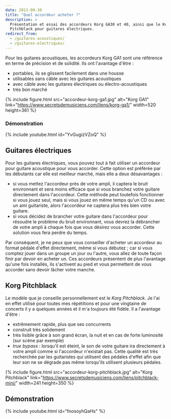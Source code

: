 ```yaml
---
date: 2011-09-30
title: "Quel accordeur acheter ?"
description: >
  Présentation et essai des accordeurs Korg GA30 et 40, ainsi que le Korg
  Pitchblack pour guitares électriques.
redirect_from:
  - /guitares-acoustiques/
  - /guitares-electriques/
---
```


Pour les guitares acoustiques, les accordeurs Korg GA1 sont une référence en 
terme de précision et de solidité. Ils ont l'avantage d'être :

- portables, ils se glissent facilement dans une housse
- utilisables sans câble avec les guitares acoustiques
- avec câble avec les guitares électriques ou électro-acoustiques
- très bon marché

{% include figure.html src="accordeur-korg-ga1.jpg" alt="Korg GA1"
link="https://www.secretsdemusiciens.com/liens/korg-ga1/" width=520 height=361
%}

### Démonstration

{% include youtube.html id="YvGugizVZoQ" %}

## Guitares électriques

Pour les guitares électriques, vous pouvez tout à fait utiliser un accordeur 
pour guitare acoustique pour vous accorder. Cette option est préférée par les 
débutants car elle est meilleur marché, mais elle a deux désavantages :

- si vous mettez l'accordeur près de votre ampli, il captera le bruit 
environnant et sera moins efficace que si vous branchez votre guitare 
directement dans l'accordeur. Cette méthode peut toutefois fonctionner si vous 
jouez seul, mais si vous jouez en même temps qu'un CD ou avec un ami 
guitariste, alors l'accordeur ne captera plus très bien votre guitare.
- si vous décidez de brancher votre guitare dans l'accordeur pour résoudre le 
problème du bruit environnant, vous devrez la débrancher de votre ampli à 
chaque fois que vous désirez vous accorder. Cette solution vous fera perdre du 
temps.

Par conséquent, je ne peux que vous conseiller d'acheter un accordeur au format 
pédale d'effet directement, même si vous débutez ; car si vous comptez jouer 
dans un groupe un jour ou l'autre, vous allez de toute façon finir par devoir 
en acheter un. Ces accordeurs présentent de plus l'avantage qu'une fois 
installés, ils s'activent au pied et vous permettent de vous accorder sans 
devoir lâcher votre manche.

## Korg Pitchblack

Le modèle que je conseille personnellement est le *Korg Pitchblack*. Je l'ai en 
effet utilisé pour toutes mes répétitions et pour une vingtaine de concerts il 
y a quelques années et il m'a toujours été fidèle. Il a l'avantage d'être :

- extrêmement rapide, plus que ses concurrents
- construit très solidement
- très lisible grâce à son grand écran, la nuit et en cas de forte luminosité 
(sur scène par exemple)
- *true bypass* : lorsqu'il est éteint, le son de votre guitare ira directement 
à votre ampli comme si l'accordeur n'existait pas. Cette qualité est très 
recherchée par les guitaristes qui utilisent des pédales d'effet afin que leur 
son ne se dégrade pas même lorsqu'ils utilisent plusieurs pédales.

{% include figure.html src="accordeur-korg-pitchblack.jpg" alt="Korg 
Pitchblack" link="https://www.secretsdemusiciens.com/liens/pitchblack-mini/"
width=241 height=350 %}

## Démonstration

{% include youtube.html id="fnosoyhQaHs" %}
